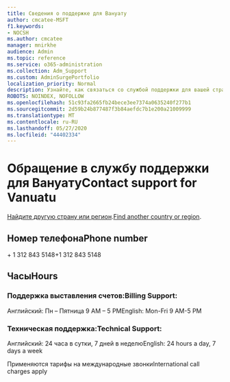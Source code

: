 ```yaml
---
title: Сведения о поддержке для Вануату
author: cmcatee-MSFT
f1.keywords:
- NOCSH
ms.author: cmcatee
manager: mnirkhe
audience: Admin
ms.topic: reference
ms.service: o365-administration
ms.collection: Adm_Support
ms.custom: AdminSurgePortfolio
localization_priority: Normal
description: Узнайте, как связаться со службой поддержки для вашей страны или региона.
ROBOTS: NOINDEX, NOFOLLOW
ms.openlocfilehash: 51c93fa2665fb24bece3ee7374a0635240f277b1
ms.sourcegitcommit: 2d59b24b877487f3b84aefdc7b1e200a21009999
ms.translationtype: MT
ms.contentlocale: ru-RU
ms.lasthandoff: 05/27/2020
ms.locfileid: "44402334"
---
```

# <a name="contact-support-for-vanuatu"></a><span data-ttu-id="93827-103">Обращение в службу поддержки для Вануату</span><span class="sxs-lookup"><span data-stu-id="93827-103">Contact support for Vanuatu</span></span>

<span data-ttu-id="93827-104">[Найдите другую страну или регион](../contact-support-for-business-products.md).</span><span class="sxs-lookup"><span data-stu-id="93827-104">[Find another country or region](../contact-support-for-business-products.md).</span></span>

## <a name="phone-number"></a><span data-ttu-id="93827-105">Номер телефона</span><span class="sxs-lookup"><span data-stu-id="93827-105">Phone number</span></span>
<span data-ttu-id="93827-106">+ 1 312 843 5148</span><span class="sxs-lookup"><span data-stu-id="93827-106">+1 312 843 5148</span></span>

## <a name="hours"></a><span data-ttu-id="93827-107">Часы</span><span class="sxs-lookup"><span data-stu-id="93827-107">Hours</span></span>
### <a name="billing-support"></a><span data-ttu-id="93827-108">Поддержка выставления счетов:</span><span class="sxs-lookup"><span data-stu-id="93827-108">Billing Support:</span></span>

<span data-ttu-id="93827-109">Английский: Пн – Пятница 9 AM – 5 PM</span><span class="sxs-lookup"><span data-stu-id="93827-109">English: Mon-Fri 9 AM-5 PM</span></span>

### <a name="technical-support"></a><span data-ttu-id="93827-110">Техническая поддержка:</span><span class="sxs-lookup"><span data-stu-id="93827-110">Technical Support:</span></span>

<span data-ttu-id="93827-111">Английский: 24 часа в сутки, 7 дней в неделю</span><span class="sxs-lookup"><span data-stu-id="93827-111">English: 24 hours a day, 7 days a week</span></span>

<span data-ttu-id="93827-112">Применяются тарифы на международные звонки</span><span class="sxs-lookup"><span data-stu-id="93827-112">International call charges apply</span></span>
